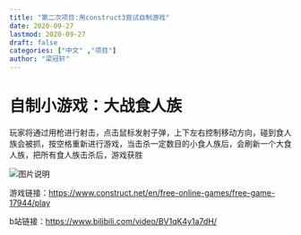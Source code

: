 ```yaml
---
title: "第二次项目:用construct3尝试自制游戏"
date: 2020-09-27
lastmod: 2020-09-27
draft: false
categories: ["中文" ,"项目"]
author: "梁冠轩"
---
```


# 自制小游戏：大战食人族

玩家将通过用枪进行射击，点击鼠标发射子弹，上下左右控制移动方向，碰到食人族会被抓，按空格重新进行游戏，当击杀一定数目的小食人族后，会刷新一个大食人族，把所有食人族击杀后，游戏获胜

![图片说明](/img/hugo/a2.png)

游戏链接：https://www.construct.net/en/free-online-games/free-game-17944/play

b站链接：https://www.bilibili.com/video/BV1qK4y1a7dH/




